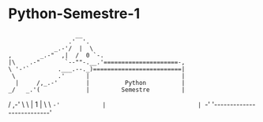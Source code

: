# Python-Semestre-1
                       __
                     .'  '.
                 _.-'/  |  \
    ,        _.-"  ,|  /  0 `-.
    |\    .-"       `--""-.__.'=====================-,
    \ '-'`        .___.--._)=========================|
     \            .'      |                          |
      |     /,_.-'        |          Python          |
    _/   _.'(             |         Semestre         |
   /  ,-' \  \            |             1            |
   \  \    `-'            |                          |
    `-'                   '--------------------------'
